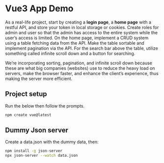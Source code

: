# Vue3 App Demo

As a real-life project, start by creating a **login page**, a **home page** with a restful API, and store your token in local storage or cookies. Create roles for admin and user so that the admin has access to the entire system while the user’s access is limited. On the home page, implement a CRUD system using a table fetching data from the API. Make the table sortable and implement pagination via the API. For the search bar above the table, utilize something called infinite scroll down and a button for searching.

We’re incorporating sorting, pagination, and infinite scroll down because these are what big companies (websites) use to reduce the heavy load on servers, make the browser faster, and enhance the client’s experience, thus making the server more efficient.

## Project setup

Run the below then follow the prompts.

```bash
npm create vue@latest
```

## Dummy Json server

Create a data.json with the dummy data, then:

```bash
npm install -g json-server
npx json-server --watch data.json
```
